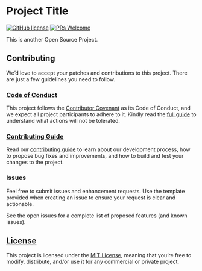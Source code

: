 # Project Title

[![GitHub license](https://img.shields.io/badge/License-MIT-blue.svg)](./LICENSE) [![PRs Welcome](https://img.shields.io/badge/PRs-Welcome-brightgreen.svg)](./CONTRIBUTING.md)

This is another Open Source Project.

## Contributing

We’d love to accept your patches and contributions to this project. There are just a few guidelines you need to follow.

### [Code of Conduct](./CODE_OF_CONDUCT.md)

This project follows the [Contributor Covenant](https://www.contributor-covenant.org/) as its Code of Conduct, and we expect all project participants to adhere to it. Kindly read the [full guide](./CODE_OF_CONDUCT.md) to understand what actions will not be tolerated.

### [Contributing Guide](./CONTRIBUTING.md)

Read our [contributing guide](./CONTRIBUTING.md) to learn about our development process, how to propose bug fixes and improvements, and how to build and test your changes to the project.

### Issues

Feel free to submit issues and enhancement requests. Use the template provided when creating an issue to ensure your request is clear and actionable.

See the open issues for a complete list of proposed features (and known issues).

## [License](./LICENSE)

This project is licensed under the [MIT License](./LICENSE), meaning that you’re free to modify, distribute, and/or use it for any commercial or private project.
